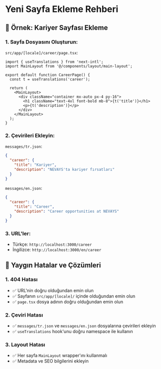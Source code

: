 # Yeni Sayfa Ekleme Rehberi

## 📄 Örnek: Kariyer Sayfası Ekleme

### 1. Sayfa Dosyasını Oluşturun:

`src/app/[locale]/career/page.tsx`:

```tsx
import { useTranslations } from 'next-intl';
import MainLayout from '@/components/layout/main-layout';

export default function CareerPage() {
  const t = useTranslations('career');
  
  return (
    <MainLayout>
      <div className="container mx-auto px-4 py-16">
        <h1 className="text-4xl font-bold mb-8">{t('title')}</h1>
        <p>{t('description')}</p>
      </div>
    </MainLayout>
  );
}
```

### 2. Çevirileri Ekleyin:

`messages/tr.json`:
```json
{
  "career": {
    "title": "Kariyer",
    "description": "NEVAYS'ta kariyer fırsatları"
  }
}
```

`messages/en.json`:
```json
{
  "career": {
    "title": "Career",
    "description": "Career opportunities at NEVAYS"
  }
}
```

### 3. URL'ler:
- Türkçe: `http://localhost:3000/career`
- İngilizce: `http://localhost:3000/en/career`

## 🚨 Yaygın Hatalar ve Çözümleri

### 1. 404 Hatası
- ✅ URL'nin doğru olduğundan emin olun
- ✅ Sayfanın `src/app/[locale]/` içinde olduğundan emin olun
- ✅ `page.tsx` dosya adının doğru olduğundan emin olun

### 2. Çeviri Hatası
- ✅ `messages/tr.json` ve `messages/en.json` dosyalarına çevirileri ekleyin
- ✅ `useTranslations` hook'unu doğru namespace ile kullanın

### 3. Layout Hatası
- ✅ Her sayfa `MainLayout` wrapper'ını kullanmalı
- ✅ Metadata ve SEO bilgilerini ekleyin